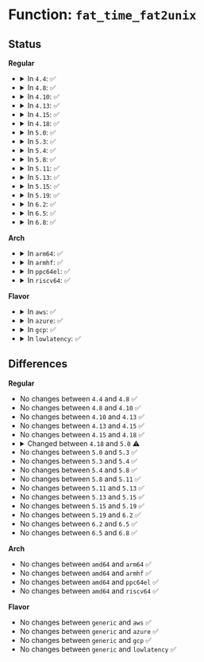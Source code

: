 # Function: <code>fat_time_fat2unix</code>

## Status
<b>Regular</b>
<ul>
<li>
<details>
<summary>In <code>4.4</code>: ✅</summary>

```c
void fat_time_fat2unix(struct msdos_sb_info *sbi, struct timespec *ts, __le16 __time, __le16 __date, u8 time_cs);
```

**Collision:** Unique Global

**Inline:** No

**Transformation:** False

**Instances:**

```
In fs/fat/misc.c (ffffffff812fe4f0)
Location: fs/fat/misc.c:189
Inline: False
Direct callers:
  - fs/fat/inode.c:fat_fill_inode
  - fs/fat/inode.c:fat_fill_inode
  - fs/fat/inode.c:fat_fill_inode
```
**Symbols:**

```
ffffffff812fe4f0-ffffffff812fe61a: fat_time_fat2unix (STB_GLOBAL)
```
</details>
</li>
<li>
<details>
<summary>In <code>4.8</code>: ✅</summary>

```c
void fat_time_fat2unix(struct msdos_sb_info *sbi, struct timespec *ts, __le16 __time, __le16 __date, u8 time_cs);
```

**Collision:** Unique Global

**Inline:** No

**Transformation:** False

**Instances:**

```
In fs/fat/misc.c (ffffffff813324f0)
Location: fs/fat/misc.c:189
Inline: False
Direct callers:
  - fs/fat/inode.c:fat_fill_inode
  - fs/fat/inode.c:fat_fill_inode
  - fs/fat/inode.c:fat_fill_inode
```
**Symbols:**

```
ffffffff813324f0-ffffffff8133261b: fat_time_fat2unix (STB_GLOBAL)
```
</details>
</li>
<li>
<details>
<summary>In <code>4.10</code>: ✅</summary>

```c
void fat_time_fat2unix(struct msdos_sb_info *sbi, struct timespec *ts, __le16 __time, __le16 __date, u8 time_cs);
```

**Collision:** Unique Global

**Inline:** No

**Transformation:** False

**Instances:**

```
In fs/fat/misc.c (ffffffff81348290)
Location: fs/fat/misc.c:189
Inline: False
Direct callers:
  - fs/fat/inode.c:fat_fill_inode
  - fs/fat/inode.c:fat_fill_inode
  - fs/fat/inode.c:fat_fill_inode
```
**Symbols:**

```
ffffffff81348290-ffffffff813483bb: fat_time_fat2unix (STB_GLOBAL)
```
</details>
</li>
<li>
<details>
<summary>In <code>4.13</code>: ✅</summary>

```c
void fat_time_fat2unix(struct msdos_sb_info *sbi, struct timespec *ts, __le16 __time, __le16 __date, u8 time_cs);
```

**Collision:** Unique Global

**Inline:** No

**Transformation:** False

**Instances:**

```
In fs/fat/misc.c (ffffffff8135cca0)
Location: fs/fat/misc.c:189
Inline: False
Direct callers:
  - fs/fat/inode.c:fat_fill_inode
  - fs/fat/inode.c:fat_fill_inode
  - fs/fat/inode.c:fat_fill_inode
```
**Symbols:**

```
ffffffff8135cca0-ffffffff8135cdc3: fat_time_fat2unix (STB_GLOBAL)
```
</details>
</li>
<li>
<details>
<summary>In <code>4.15</code>: ✅</summary>

```c
void fat_time_fat2unix(struct msdos_sb_info *sbi, struct timespec *ts, __le16 __time, __le16 __date, u8 time_cs);
```

**Collision:** Unique Global

**Inline:** No

**Transformation:** False

**Instances:**

```
In fs/fat/misc.c (ffffffff813819a0)
Location: fs/fat/misc.c:189
Inline: False
Direct callers:
  - fs/fat/inode.c:fat_fill_inode
  - fs/fat/inode.c:fat_fill_inode
  - fs/fat/inode.c:fat_fill_inode
```
**Symbols:**

```
ffffffff813819a0-ffffffff81381ac3: fat_time_fat2unix (STB_GLOBAL)
```
</details>
</li>
<li>
<details>
<summary>In <code>4.18</code>: ✅</summary>

```c
void fat_time_fat2unix(struct msdos_sb_info *sbi, struct timespec *ts, __le16 __time, __le16 __date, u8 time_cs);
```

**Collision:** Unique Global

**Inline:** No

**Transformation:** False

**Instances:**

```
In fs/fat/misc.c (ffffffff813b0520)
Location: fs/fat/misc.c:189
Inline: False
Direct callers:
  - fs/fat/inode.c:fat_fill_inode
  - fs/fat/inode.c:fat_fill_inode
  - fs/fat/inode.c:fat_fill_inode
```
**Symbols:**

```
ffffffff813b0520-ffffffff813b0647: fat_time_fat2unix (STB_GLOBAL)
```
</details>
</li>
<li>
<details>
<summary>In <code>5.0</code>: ✅</summary>

```c
void fat_time_fat2unix(struct msdos_sb_info *sbi, struct timespec64 *ts, __le16 __time, __le16 __date, u8 time_cs);
```

**Collision:** Unique Global

**Inline:** No

**Transformation:** False

**Instances:**

```
In fs/fat/misc.c (ffffffff813c9b80)
Location: fs/fat/misc.c:197
Inline: False
Direct callers:
  - fs/fat/inode.c:fat_fill_inode
  - fs/fat/inode.c:fat_fill_inode
  - fs/fat/inode.c:fat_fill_inode
```
**Symbols:**

```
ffffffff813c9b80-ffffffff813c9cad: fat_time_fat2unix (STB_GLOBAL)
```
</details>
</li>
<li>
<details>
<summary>In <code>5.3</code>: ✅</summary>

```c
void fat_time_fat2unix(struct msdos_sb_info *sbi, struct timespec64 *ts, __le16 __time, __le16 __date, u8 time_cs);
```

**Collision:** Unique Global

**Inline:** No

**Transformation:** False

**Instances:**

```
In fs/fat/misc.c (ffffffff813f4700)
Location: fs/fat/misc.c:198
Inline: False
Direct callers:
  - fs/fat/inode.c:fat_fill_inode
  - fs/fat/inode.c:fat_fill_inode
  - fs/fat/inode.c:fat_fill_inode
```
**Symbols:**

```
ffffffff813f4700-ffffffff813f4830: fat_time_fat2unix (STB_GLOBAL)
```
</details>
</li>
<li>
<details>
<summary>In <code>5.4</code>: ✅</summary>

```c
void fat_time_fat2unix(struct msdos_sb_info *sbi, struct timespec64 *ts, __le16 __time, __le16 __date, u8 time_cs);
```

**Collision:** Unique Global

**Inline:** No

**Transformation:** False

**Instances:**

```
In fs/fat/misc.c (ffffffff8140e5d0)
Location: fs/fat/misc.c:198
Inline: False
Direct callers:
  - fs/fat/inode.c:fat_fill_super
  - fs/fat/inode.c:fat_fill_super
  - fs/fat/inode.c:fat_fill_inode
  - fs/fat/inode.c:fat_fill_inode
  - fs/fat/inode.c:fat_fill_inode
```
**Symbols:**

```
ffffffff8140e5d0-ffffffff8140e700: fat_time_fat2unix (STB_GLOBAL)
```
</details>
</li>
<li>
<details>
<summary>In <code>5.8</code>: ✅</summary>

```c
void fat_time_fat2unix(struct msdos_sb_info *sbi, struct timespec64 *ts, __le16 __time, __le16 __date, u8 time_cs);
```

**Collision:** Unique Global

**Inline:** No

**Transformation:** False

**Instances:**

```
In fs/fat/misc.c (ffffffff8145c3b0)
Location: fs/fat/misc.c:198
Inline: False
Direct callers:
  - fs/fat/inode.c:fat_fill_super
  - fs/fat/inode.c:fat_fill_super
  - fs/fat/inode.c:fat_fill_inode
  - fs/fat/inode.c:fat_fill_inode
  - fs/fat/inode.c:fat_fill_inode
```
**Symbols:**

```
ffffffff8145c3b0-ffffffff8145c4e6: fat_time_fat2unix (STB_GLOBAL)
```
</details>
</li>
<li>
<details>
<summary>In <code>5.11</code>: ✅</summary>

```c
void fat_time_fat2unix(struct msdos_sb_info *sbi, struct timespec64 *ts, __le16 __time, __le16 __date, u8 time_cs);
```

**Collision:** Unique Global

**Inline:** No

**Transformation:** False

**Instances:**

```
In fs/fat/misc.c (ffffffff814782b0)
Location: fs/fat/misc.c:198
Inline: False
Direct callers:
  - fs/fat/inode.c:fat_fill_super
  - fs/fat/inode.c:fat_fill_super
  - fs/fat/inode.c:fat_fill_inode
  - fs/fat/inode.c:fat_fill_inode
  - fs/fat/inode.c:fat_fill_inode
```
**Symbols:**

```
ffffffff814782b0-ffffffff814783e6: fat_time_fat2unix (STB_GLOBAL)
```
</details>
</li>
<li>
<details>
<summary>In <code>5.13</code>: ✅</summary>

```c
void fat_time_fat2unix(struct msdos_sb_info *sbi, struct timespec64 *ts, __le16 __time, __le16 __date, u8 time_cs);
```

**Collision:** Unique Global

**Inline:** No

**Transformation:** False

**Instances:**

```
In fs/fat/misc.c (ffffffff8147dd40)
Location: fs/fat/misc.c:198
Inline: False
Direct callers:
  - fs/fat/inode.c:fat_fill_super
  - fs/fat/inode.c:fat_fill_super
  - fs/fat/inode.c:fat_fill_inode
  - fs/fat/inode.c:fat_fill_inode
  - fs/fat/inode.c:fat_fill_inode
```
**Symbols:**

```
ffffffff8147dd40-ffffffff8147de5c: fat_time_fat2unix (STB_GLOBAL)
```
</details>
</li>
<li>
<details>
<summary>In <code>5.15</code>: ✅</summary>

```c
void fat_time_fat2unix(struct msdos_sb_info *sbi, struct timespec64 *ts, __le16 __time, __le16 __date, u8 time_cs);
```

**Collision:** Unique Global

**Inline:** No

**Transformation:** False

**Instances:**

```
In fs/fat/misc.c (ffffffff814d4ea0)
Location: fs/fat/misc.c:198
Inline: False
Direct callers:
  - fs/fat/inode.c:fat_fill_super
  - fs/fat/inode.c:fat_fill_super
  - fs/fat/inode.c:fat_fill_inode
  - fs/fat/inode.c:fat_fill_inode
  - fs/fat/inode.c:fat_fill_inode
```
**Symbols:**

```
ffffffff814d4ea0-ffffffff814d4fc5: fat_time_fat2unix (STB_GLOBAL)
```
</details>
</li>
<li>
<details>
<summary>In <code>5.19</code>: ✅</summary>

```c
void fat_time_fat2unix(struct msdos_sb_info *sbi, struct timespec64 *ts, __le16 __time, __le16 __date, u8 time_cs);
```

**Collision:** Unique Global

**Inline:** No

**Transformation:** False

**Instances:**

```
In fs/fat/misc.c (ffffffff81561e80)
Location: fs/fat/misc.c:204
Inline: False
Direct callers:
  - fs/fat/inode.c:fat_fill_super
  - fs/fat/inode.c:fat_fill_super
  - fs/fat/inode.c:fat_fill_inode
  - fs/fat/inode.c:fat_fill_inode
  - fs/fat/inode.c:fat_fill_inode
```
**Symbols:**

```
ffffffff81561e80-ffffffff81561fb5: fat_time_fat2unix (STB_GLOBAL)
```
</details>
</li>
<li>
<details>
<summary>In <code>6.2</code>: ✅</summary>

```c
void fat_time_fat2unix(struct msdos_sb_info *sbi, struct timespec64 *ts, __le16 __time, __le16 __date, u8 time_cs);
```

**Collision:** Unique Global

**Inline:** No

**Transformation:** False

**Instances:**

```
In fs/fat/misc.c (ffffffff816045d0)
Location: fs/fat/misc.c:204
Inline: False
Direct callers:
  - fs/fat/inode.c:fat_fill_super
  - fs/fat/inode.c:fat_fill_super
  - fs/fat/inode.c:fat_fill_inode
  - fs/fat/inode.c:fat_fill_inode
  - fs/fat/inode.c:fat_fill_inode
```
**Symbols:**

```
ffffffff816045d0-ffffffff81604705: fat_time_fat2unix (STB_GLOBAL)
```
</details>
</li>
<li>
<details>
<summary>In <code>6.5</code>: ✅</summary>

```c
void fat_time_fat2unix(struct msdos_sb_info *sbi, struct timespec64 *ts, __le16 __time, __le16 __date, u8 time_cs);
```

**Collision:** Unique Global

**Inline:** No

**Transformation:** False

**Instances:**

```
In fs/fat/misc.c (ffffffff8163c4f0)
Location: fs/fat/misc.c:204
Inline: False
Direct callers:
  - fs/fat/inode.c:fat_fill_super
  - fs/fat/inode.c:fat_fill_super
  - fs/fat/inode.c:fat_fill_inode
  - fs/fat/inode.c:fat_fill_inode
  - fs/fat/inode.c:fat_fill_inode
```
**Symbols:**

```
ffffffff8163c4f0-ffffffff8163c625: fat_time_fat2unix (STB_GLOBAL)
```
</details>
</li>
<li>
<details>
<summary>In <code>6.8</code>: ✅</summary>

```c
void fat_time_fat2unix(struct msdos_sb_info *sbi, struct timespec64 *ts, __le16 __time, __le16 __date, u8 time_cs);
```

**Collision:** Unique Global

**Inline:** No

**Transformation:** False

**Instances:**

```
In fs/fat/misc.c (ffffffff81675a80)
Location: fs/fat/misc.c:204
Inline: False
Direct callers:
  - fs/fat/inode.c:fat_fill_super
  - fs/fat/inode.c:fat_fill_super
  - fs/fat/inode.c:fat_fill_inode
  - fs/fat/inode.c:fat_fill_inode
  - fs/fat/inode.c:fat_fill_inode
```
**Symbols:**

```
ffffffff81675a80-ffffffff81675bb5: fat_time_fat2unix (STB_GLOBAL)
```
</details>
</li>
</ul>
<b>Arch</b>
<ul>
<li>
<details>
<summary>In <code>arm64</code>: ✅</summary>

```c
void fat_time_fat2unix(struct msdos_sb_info *sbi, struct timespec64 *ts, __le16 __time, __le16 __date, u8 time_cs);
```

**Collision:** Unique Global

**Inline:** No

**Transformation:** False

**Instances:**

```
In fs/fat/misc.c (ffff8000104ef1a0)
Location: fs/fat/misc.c:198
Inline: False
Direct callers:
  - fs/fat/inode.c:fat_fill_super
  - fs/fat/inode.c:fat_fill_super
  - fs/fat/inode.c:fat_fill_inode
  - fs/fat/inode.c:fat_fill_inode
  - fs/fat/inode.c:fat_fill_inode
```
**Symbols:**

```
ffff8000104ef1a0-ffff8000104ef320: fat_time_fat2unix (STB_GLOBAL)
```
</details>
</li>
<li>
<details>
<summary>In <code>armhf</code>: ✅</summary>

```c
void fat_time_fat2unix(struct msdos_sb_info *sbi, struct timespec64 *ts, __le16 __time, __le16 __date, u8 time_cs);
```

**Collision:** Unique Global

**Inline:** No

**Transformation:** False

**Instances:**

```
In fs/fat/misc.c (c06acd1c)
Location: fs/fat/misc.c:198
Inline: False
Direct callers:
  - fs/fat/inode.c:fat_fill_super
  - fs/fat/inode.c:fat_fill_super
  - fs/fat/inode.c:fat_fill_inode
  - fs/fat/inode.c:fat_fill_inode
  - fs/fat/inode.c:fat_fill_inode
```
**Symbols:**

```
c06acd1c-c06ace54: fat_time_fat2unix (STB_GLOBAL)
```
</details>
</li>
<li>
<details>
<summary>In <code>ppc64el</code>: ✅</summary>

```c
void fat_time_fat2unix(struct msdos_sb_info *sbi, struct timespec64 *ts, __le16 __time, __le16 __date, u8 time_cs);
```

**Collision:** Unique Global

**Inline:** No

**Transformation:** False

**Instances:**

```
In fs/fat/misc.c (c00000000062e420)
Location: fs/fat/misc.c:198
Inline: False
Direct callers:
  - fs/fat/inode.c:fat_fill_super
  - fs/fat/inode.c:fat_fill_super
  - fs/fat/inode.c:fat_fill_inode
  - fs/fat/inode.c:fat_fill_inode
  - fs/fat/inode.c:fat_fill_inode
```
**Symbols:**

```
c00000000062e420-c00000000062e598: fat_time_fat2unix (STB_GLOBAL)
```
</details>
</li>
<li>
<details>
<summary>In <code>riscv64</code>: ✅</summary>

```c
void fat_time_fat2unix(struct msdos_sb_info *sbi, struct timespec64 *ts, __le16 __time, __le16 __date, u8 time_cs);
```

**Collision:** Unique Global

**Inline:** No

**Transformation:** False

**Instances:**

```
In fs/fat/misc.c (ffffffe00035f1f6)
Location: fs/fat/misc.c:198
Inline: False
Direct callers:
  - fs/fat/inode.c:fat_fill_super
  - fs/fat/inode.c:fat_fill_super
  - fs/fat/inode.c:fat_fill_inode
  - fs/fat/inode.c:fat_fill_inode
  - fs/fat/inode.c:fat_fill_inode
```
**Symbols:**

```
ffffffe00035f1f6-ffffffe00035f340: fat_time_fat2unix (STB_GLOBAL)
```
</details>
</li>
</ul>
<b>Flavor</b>
<ul>
<li>
<details>
<summary>In <code>aws</code>: ✅</summary>

```c
void fat_time_fat2unix(struct msdos_sb_info *sbi, struct timespec64 *ts, __le16 __time, __le16 __date, u8 time_cs);
```

**Collision:** Unique Global

**Inline:** No

**Transformation:** False

**Instances:**

```
In fs/fat/misc.c (ffffffff81406bb0)
Location: fs/fat/misc.c:198
Inline: False
Direct callers:
  - fs/fat/inode.c:fat_fill_super
  - fs/fat/inode.c:fat_fill_super
  - fs/fat/inode.c:fat_fill_inode
  - fs/fat/inode.c:fat_fill_inode
  - fs/fat/inode.c:fat_fill_inode
```
**Symbols:**

```
ffffffff81406bb0-ffffffff81406ce0: fat_time_fat2unix (STB_GLOBAL)
```
</details>
</li>
<li>
<details>
<summary>In <code>azure</code>: ✅</summary>

```c
void fat_time_fat2unix(struct msdos_sb_info *sbi, struct timespec64 *ts, __le16 __time, __le16 __date, u8 time_cs);
```

**Collision:** Unique Global

**Inline:** No

**Transformation:** False

**Instances:**

```
In fs/fat/misc.c (ffffffff813f7630)
Location: fs/fat/misc.c:198
Inline: False
Direct callers:
  - fs/fat/inode.c:fat_fill_super
  - fs/fat/inode.c:fat_fill_super
  - fs/fat/inode.c:fat_fill_inode
  - fs/fat/inode.c:fat_fill_inode
  - fs/fat/inode.c:fat_fill_inode
```
**Symbols:**

```
ffffffff813f7630-ffffffff813f7760: fat_time_fat2unix (STB_GLOBAL)
```
</details>
</li>
<li>
<details>
<summary>In <code>gcp</code>: ✅</summary>

```c
void fat_time_fat2unix(struct msdos_sb_info *sbi, struct timespec64 *ts, __le16 __time, __le16 __date, u8 time_cs);
```

**Collision:** Unique Global

**Inline:** No

**Transformation:** False

**Instances:**

```
In fs/fat/misc.c (ffffffff81403f30)
Location: fs/fat/misc.c:198
Inline: False
Direct callers:
  - fs/fat/inode.c:fat_fill_super
  - fs/fat/inode.c:fat_fill_super
  - fs/fat/inode.c:fat_fill_inode
  - fs/fat/inode.c:fat_fill_inode
  - fs/fat/inode.c:fat_fill_inode
```
**Symbols:**

```
ffffffff81403f30-ffffffff81404060: fat_time_fat2unix (STB_GLOBAL)
```
</details>
</li>
<li>
<details>
<summary>In <code>lowlatency</code>: ✅</summary>

```c
void fat_time_fat2unix(struct msdos_sb_info *sbi, struct timespec64 *ts, __le16 __time, __le16 __date, u8 time_cs);
```

**Collision:** Unique Global

**Inline:** No

**Transformation:** False

**Instances:**

```
In fs/fat/misc.c (ffffffff81419ba0)
Location: fs/fat/misc.c:198
Inline: False
Direct callers:
  - fs/fat/inode.c:fat_fill_super
  - fs/fat/inode.c:fat_fill_super
  - fs/fat/inode.c:fat_fill_inode
  - fs/fat/inode.c:fat_fill_inode
  - fs/fat/inode.c:fat_fill_inode
```
**Symbols:**

```
ffffffff81419ba0-ffffffff81419cd0: fat_time_fat2unix (STB_GLOBAL)
```
</details>
</li>
</ul>

## Differences
<b>Regular</b>
<ul>
<li>
No changes between <code>4.4</code> and <code>4.8</code> ✅
</li>
<li>
No changes between <code>4.8</code> and <code>4.10</code> ✅
</li>
<li>
No changes between <code>4.10</code> and <code>4.13</code> ✅
</li>
<li>
No changes between <code>4.13</code> and <code>4.15</code> ✅
</li>
<li>
No changes between <code>4.15</code> and <code>4.18</code> ✅
</li>
<li>
<details>
<summary>Changed between <code>4.18</code> and <code>5.0</code> ⚠️</summary>
<ul>
<li>
<b>Param type changed. </b>
<code>struct timespec *ts</code> ➡️ <code>struct timespec64 *ts</code>
</li>
</ul>
</details>
</li>
<li>
No changes between <code>5.0</code> and <code>5.3</code> ✅
</li>
<li>
No changes between <code>5.3</code> and <code>5.4</code> ✅
</li>
<li>
No changes between <code>5.4</code> and <code>5.8</code> ✅
</li>
<li>
No changes between <code>5.8</code> and <code>5.11</code> ✅
</li>
<li>
No changes between <code>5.11</code> and <code>5.13</code> ✅
</li>
<li>
No changes between <code>5.13</code> and <code>5.15</code> ✅
</li>
<li>
No changes between <code>5.15</code> and <code>5.19</code> ✅
</li>
<li>
No changes between <code>5.19</code> and <code>6.2</code> ✅
</li>
<li>
No changes between <code>6.2</code> and <code>6.5</code> ✅
</li>
<li>
No changes between <code>6.5</code> and <code>6.8</code> ✅
</li>
</ul>
<b>Arch</b>
<ul>
<li>
No changes between <code>amd64</code> and <code>arm64</code> ✅
</li>
<li>
No changes between <code>amd64</code> and <code>armhf</code> ✅
</li>
<li>
No changes between <code>amd64</code> and <code>ppc64el</code> ✅
</li>
<li>
No changes between <code>amd64</code> and <code>riscv64</code> ✅
</li>
</ul>
<b>Flavor</b>
<ul>
<li>
No changes between <code>generic</code> and <code>aws</code> ✅
</li>
<li>
No changes between <code>generic</code> and <code>azure</code> ✅
</li>
<li>
No changes between <code>generic</code> and <code>gcp</code> ✅
</li>
<li>
No changes between <code>generic</code> and <code>lowlatency</code> ✅
</li>
</ul>
